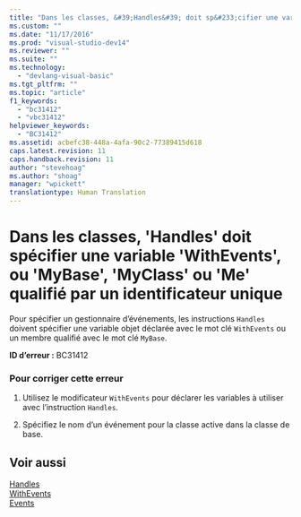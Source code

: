 ```yaml
---
title: "Dans les classes, &#39;Handles&#39; doit sp&#233;cifier une variable &#39;WithEvents&#39;, ou &#39;MyBase&#39;, &#39;MyClass&#39; ou &#39;Me&#39; qualifi&#233; par un identificateur unique | Microsoft Docs"
ms.custom: ""
ms.date: "11/17/2016"
ms.prod: "visual-studio-dev14"
ms.reviewer: ""
ms.suite: ""
ms.technology: 
  - "devlang-visual-basic"
ms.tgt_pltfrm: ""
ms.topic: "article"
f1_keywords: 
  - "bc31412"
  - "vbc31412"
helpviewer_keywords: 
  - "BC31412"
ms.assetid: acbefc38-448a-4afa-90c2-77389415d618
caps.latest.revision: 11
caps.handback.revision: 11
author: "stevehoag"
ms.author: "shoag"
manager: "wpickett"
translationtype: Human Translation
---
```

# Dans les classes, &#39;Handles&#39; doit sp&#233;cifier une variable &#39;WithEvents&#39;, ou &#39;MyBase&#39;, &#39;MyClass&#39; ou &#39;Me&#39; qualifi&#233; par un identificateur unique
Pour spécifier un gestionnaire d’événements, les instructions `Handles` doivent spécifier une variable objet déclarée avec le mot clé `WithEvents` ou un membre qualifié avec le mot clé `MyBase`.  
  
 **ID d’erreur :** BC31412  
  
### Pour corriger cette erreur  
  
1.  Utilisez le modificateur `WithEvents` pour déclarer les variables à utiliser avec l’instruction `Handles`.  
  
2.  Spécifiez le nom d’un événement pour la classe active dans la classe de base.  
  
## Voir aussi  
 [Handles](../../visual-basic/language-reference/statements/handles-clause.md)   
 [WithEvents](../../visual-basic/language-reference/modifiers/withevents.md)   
 [Events](../../visual-basic/programming-guide/language-features/events/events.md)
